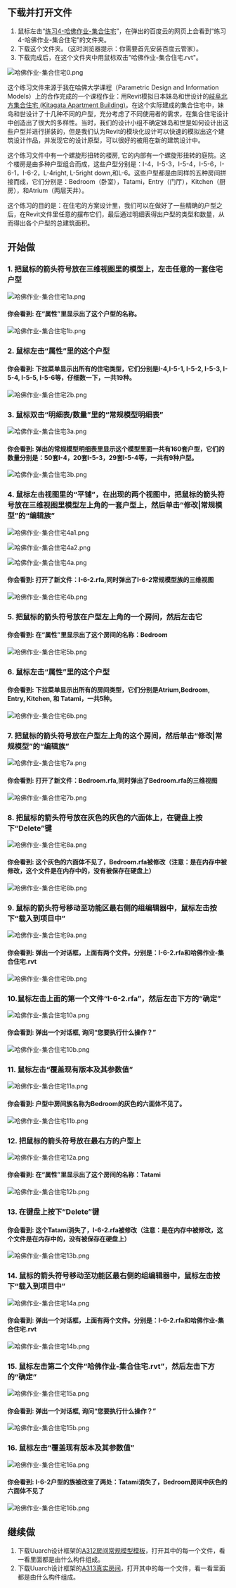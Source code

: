 ## 下载并打开文件

1. 鼠标左击“[练习4-哈佛作业-集合住宅](http://pan.baidu.com/s/1eRhjD6M)”，在弹出的百度云的网页上会看到“练习4-哈佛作业-集合住宅”的文件夹。
2. 下载这个文件夹。（这时浏览器提示：你需要首先安装百度云管家）。
3. 下载完成后，在这个文件夹中用鼠标双击"哈佛作业-集合住宅.rvt"。

![哈佛作业-集合住宅0.png](/images/哈佛作业-集合住宅/哈佛作业-集合住宅0.png)

这个练习文件来源于我在哈佛大学课程（Parametric Design and Information Models）上的合作完成的一个课程作业：用Revit模拟日本妹岛和世设计的[岐阜北方集合住宅 (Kitagata Apartment Building)](https://static1.squarespace.com/static/5313b826e4b02a8d25126c66/t/552b1725e4b0c34422e506f9/1428887333898/89607-85320+-+James+Lenk+-+Feb+27%2C+2015+159+PM+-+A4-James+Lenk-Kitagata-Apartment-Housing-SANAA.pdf)。在这个实际建成的集合住宅中，妹岛和世设计了十几种不同的户型，充分考虑了不同使用者的需求，在集合住宅设计中创造出了很大的多样性。当时，我们的设计小组不确定妹岛和世是如何设计出这些户型并进行拼装的，但是我们认为Revit的模块化设计可以快速的模拟出这个建筑设计作品，并发现它的设计原型，可以很好的被用在新的建筑设计中。

这个练习文件中有一个螺旋形扭转的楼房, 它的内部有一个螺旋形扭转的庭院。这个楼房是由多种户型组合而成，这些户型分别是：I-4，I-5-3，I-5-4，I-5-6，I-6-1，I-6-2，L-4right, L-5right down,和L-6。这些户型都是由同样的五种房间拼接而成，它们分别是：Bedroom（卧室），Tatami，Entry（门厅），Kitchen（厨房），和Atrium（两层天井）。

这个练习的目的是：在住宅的方案设计里，我们可以在做好了一些精确的户型之后，在Revit文件里任意的摆布它们，最后通过明细表得出户型的类型和数量，从而得出各个户型的总建筑面积。

## 开始做

### 1. 把鼠标的箭头符号放在三维视图里的模型上，左击任意的一套住宅户型

![哈佛作业-集合住宅1a.png](/images/哈佛作业-集合住宅/哈佛作业-集合住宅1a.png)

#### 你会看到: 在“属性”里显示出了这个户型的名称。

![哈佛作业-集合住宅1b.png](/images/哈佛作业-集合住宅/哈佛作业-集合住宅1b.png)

### 2. 鼠标左击“属性”里的这个户型

#### 你会看到: 下拉菜单显示出所有的住宅类型，它们分别是I-4,I-5-1, I-5-2, I-5-3, I-5-4, I-5-5, I-5-6等，仔细数一下，一共19种。

![哈佛作业-集合住宅2b.png](/images/哈佛作业-集合住宅/哈佛作业-集合住宅2b.png)

### 3. 鼠标双击“明细表/数量”里的“常规模型明细表”

![哈佛作业-集合住宅3a.png](/images/哈佛作业-集合住宅/哈佛作业-集合住宅3a.png)

#### 你会看到: 弹出的常规模型明细表里显示这个模型里面一共有160套户型，它们的数量分别是：50套I-4，20套I-5-3，29套I-5-4等，一共有9种户型。

![哈佛作业-集合住宅3b.png](/images/哈佛作业-集合住宅/哈佛作业-集合住宅3b.png)

### 4. 鼠标左击视图里的“平铺”，在出现的两个视图中，把鼠标的箭头符号放在三维视图里模型左上角的一套户型上，然后单击“修改|常规模型”的“编辑族”

![哈佛作业-集合住宅4a1.png](/images/哈佛作业-集合住宅/哈佛作业-集合住宅4a1.png)

![哈佛作业-集合住宅4a2.png](/images/哈佛作业-集合住宅/哈佛作业-集合住宅4a2.png)

![哈佛作业-集合住宅4a.png](/images/哈佛作业-集合住宅/哈佛作业-集合住宅4a.png)

#### 你会看到: 打开了新文件：I-6-2.rfa,同时弹出了I-6-2常规模型族的三维视图

![哈佛作业-集合住宅4b.png](/images/哈佛作业-集合住宅/哈佛作业-集合住宅4b.png)

### 5. 把鼠标的箭头符号放在户型左上角的一个房间，然后左击它

#### 你会看到: 在“属性”里显示出了这个房间的名称：Bedroom

![哈佛作业-集合住宅5b.png](/images/哈佛作业-集合住宅/哈佛作业-集合住宅5b.png)

### 6. 鼠标左击“属性”里的这个户型

#### 你会看到: 下拉菜单显示出所有的房间类型，它们分别是Atrium,Bedroom, Entry, Kitchen, 和 Tatami，一共5种。

![哈佛作业-集合住宅6b.png](/images/哈佛作业-集合住宅/哈佛作业-集合住宅6b.png)

### 7. 把鼠标的箭头符号放在户型左上角的这个房间，然后单击“修改|常规模型”的“编辑族”

![哈佛作业-集合住宅7a.png](/images/哈佛作业-集合住宅/哈佛作业-集合住宅7a.png)

#### 你会看到: 打开了新文件：Bedroom.rfa,同时弹出了Bedroom.rfa的三维视图

![哈佛作业-集合住宅7b.png](/images/哈佛作业-集合住宅/哈佛作业-集合住宅7b.png)

### 8. 把鼠标的箭头符号放在灰色的灰色的六面体上，在键盘上按下“Delete”键

![哈佛作业-集合住宅8a.png](/images/哈佛作业-集合住宅/哈佛作业-集合住宅8a.png)

#### 你会看到: 这个灰色的六面体不见了，Bedroom.rfa被修改（注意：是在内存中被修改，这个文件是在内存中的，没有被保存在硬盘上）

![哈佛作业-集合住宅8b.png](/images/哈佛作业-集合住宅/哈佛作业-集合住宅8b.png)

### 9. 鼠标的箭头符号移动至功能区最右侧的组编辑器中，鼠标左击按下“载入到项目中”

![哈佛作业-集合住宅9a.png](/images/哈佛作业-集合住宅/哈佛作业-集合住宅9a.png)

#### 你会看到: 弹出一个对话框，上面有两个文件。分别是：I-6-2.rfa和哈佛作业-集合住宅.rvt

![哈佛作业-集合住宅9b.png](/images/哈佛作业-集合住宅/哈佛作业-集合住宅9b.png)

### 10.鼠标左击上面的第一个文件“I-6-2.rfa”，然后左击下方的“确定”

![哈佛作业-集合住宅10a.png](/images/哈佛作业-集合住宅/哈佛作业-集合住宅10a.png)

#### 你会看到: 弹出一个对话框, 询问“您要执行什么操作？”

![哈佛作业-集合住宅10b.png](/images/哈佛作业-集合住宅/哈佛作业-集合住宅10b.png)

### 11. 鼠标左击“覆盖现有版本及其参数值”

![哈佛作业-集合住宅11a.png](/images/哈佛作业-集合住宅/哈佛作业-集合住宅11a.png)

#### 你会看到: 户型中房间族名称为Bedroom的灰色的六面体不见了。

![哈佛作业-集合住宅11b.png](/images/哈佛作业-集合住宅/哈佛作业-集合住宅11b.png)

### 12. 把鼠标的箭头符号放在最右方的户型上

![哈佛作业-集合住宅12a.png](/images/哈佛作业-集合住宅/哈佛作业-集合住宅12a.png)

#### 你会看到: 在“属性”里显示出了这个房间的名称：Tatami

![哈佛作业-集合住宅12b.png](/images/哈佛作业-集合住宅/哈佛作业-集合住宅12b.png)

### 13. 在键盘上按下“Delete”键

#### 你会看到: 这个Tatami消失了，I-6-2.rfa被修改（注意：是在内存中被修改，这个文件是在内存中的，没有被保存在硬盘上）

![哈佛作业-集合住宅13b.png](/images/哈佛作业-集合住宅/哈佛作业-集合住宅13b.png)

### 14. 鼠标的箭头符号移动至功能区最右侧的组编辑器中，鼠标左击按下“载入到项目中”

![哈佛作业-集合住宅14a.png](/images/哈佛作业-集合住宅/哈佛作业-集合住宅14a.png)

#### 你会看到: 弹出一个对话框，上面有两个文件。分别是：I-6-2.rfa和哈佛作业-集合住宅.rvt

![哈佛作业-集合住宅14b.png](/images/哈佛作业-集合住宅/哈佛作业-集合住宅14b.png)

### 15. 鼠标左击第二个文件“哈佛作业-集合住宅.rvt”，然后左击下方的“确定”

![哈佛作业-集合住宅15a.png](/images/哈佛作业-集合住宅/哈佛作业-集合住宅15a.png)

#### 你会看到: 弹出一个对话框, 询问“您要执行什么操作？”

![哈佛作业-集合住宅15b.png](/images/哈佛作业-集合住宅/哈佛作业-集合住宅15b.png)

### 16. 鼠标左击“覆盖现有版本及其参数值”

![哈佛作业-集合住宅16a.png](/images/哈佛作业-集合住宅/哈佛作业-集合住宅16a.png)

#### 你会看到: I-6-2户型的族被改变了两处：Tatami消失了，Bedroom房间中灰色的六面体不见了

![哈佛作业-集合住宅16b.png](/images/哈佛作业-集合住宅/哈佛作业-集合住宅16b.png)

## 继续做

1. 下载Uuarch设计框架的[A312房间常规模型模板](http://pan.baidu.com/s/1boF8KjH)，打开其中的每一个文件，看一看里面都是由什么构件组成。
2. 下载Uuarch设计框架的[A313真实房间](http://pan.baidu.com/s/1c2E0Zpm)，打开其中的每一个文件，看一看里面都是由什么构件组成。